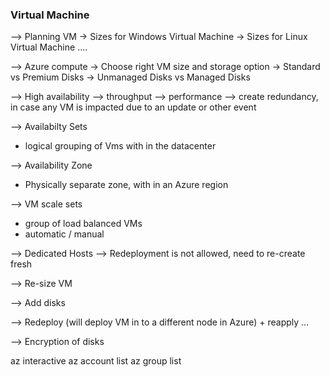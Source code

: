 
### Virtual Machine

--> Planning VM
  -> Sizes for Windows Virtual Machine
  -> Sizes for Linux Virtual Machine
  ....
  
--> Azure compute
  -> Choose right VM size and storage option
  -> Standard vs Premium Disks
  -> Unmanaged Disks vs Managed Disks

--> High availability
  --> throughput
  --> performance
  --> create redundancy, in case any VM is impacted due to an update or other event

--> Availabilty Sets
  - logical grouping of Vms with in the datacenter

--> Availability Zone
 - Physically separate zone, with in an Azure region

--> VM scale sets
 - group of load balanced VMs
 - automatic / manual

--> Dedicated Hosts
  --> Redeployment is not allowed, need to re-create fresh


--> Re-size VM

--> Add disks

--> Redeploy (will deploy VM in to a different node in Azure) + reapply ... 

--> Encryption of disks

az interactive
az account list
az group list
